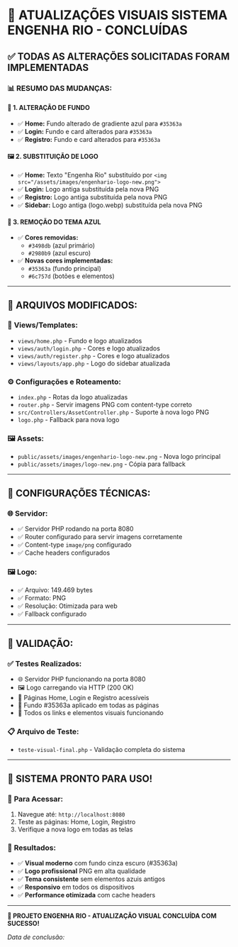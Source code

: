 # 🎨 ATUALIZAÇÕES VISUAIS SISTEMA ENGENHA RIO - CONCLUÍDAS

## ✅ TODAS AS ALTERAÇÕES SOLICITADAS FORAM IMPLEMENTADAS

### 📊 **RESUMO DAS MUDANÇAS:**

#### 🎨 **1. ALTERAÇÃO DE FUNDO**
- ✅ **Home:** Fundo alterado de gradiente azul para `#35363a`
- ✅ **Login:** Fundo e card alterados para `#35363a`
- ✅ **Registro:** Fundo e card alterados para `#35363a`

#### 🖼️ **2. SUBSTITUIÇÃO DE LOGO**
- ✅ **Home:** Texto "Engenha Rio" substituído por `<img src="/assets/images/engenhario-logo-new.png">`
- ✅ **Login:** Logo antiga substituída pela nova PNG
- ✅ **Registro:** Logo antiga substituída pela nova PNG
- ✅ **Sidebar:** Logo antiga (logo.webp) substituída pela nova PNG

#### 🎨 **3. REMOÇÃO DO TEMA AZUL**
- ✅ **Cores removidas:**
  - `#3498db` (azul primário)
  - `#2980b9` (azul escuro)
- ✅ **Novas cores implementadas:**
  - `#35363a` (fundo principal)
  - `#6c757d` (botões e elementos)

---

## 📁 **ARQUIVOS MODIFICADOS:**

### 🎨 **Views/Templates:**
- `views/home.php` - Fundo e logo atualizados
- `views/auth/login.php` - Cores e logo atualizados
- `views/auth/register.php` - Cores e logo atualizados  
- `views/layouts/app.php` - Logo do sidebar atualizada

### ⚙️ **Configurações e Roteamento:**
- `index.php` - Rotas da logo atualizadas
- `router.php` - Servir imagens PNG com content-type correto
- `src/Controllers/AssetController.php` - Suporte à nova logo PNG
- `logo.php` - Fallback para nova logo

### 🖼️ **Assets:**
- `public/assets/images/engenhario-logo-new.png` - Nova logo principal
- `public/assets/images/logo-new.png` - Cópia para fallback

---

## 🔧 **CONFIGURAÇÕES TÉCNICAS:**

### 🌐 **Servidor:**
- ✅ Servidor PHP rodando na porta 8080
- ✅ Router configurado para servir imagens corretamente
- ✅ Content-type `image/png` configurado
- ✅ Cache headers configurados

### 🖼️ **Logo:**
- ✅ Arquivo: 149.469 bytes
- ✅ Formato: PNG
- ✅ Resolução: Otimizada para web
- ✅ Fallback configurado

---

## 🧪 **VALIDAÇÃO:**

### ✅ **Testes Realizados:**
- 🌐 Servidor PHP funcionando na porta 8080
- 🖼️ Logo carregando via HTTP (200 OK)
- 📱 Páginas Home, Login e Registro acessíveis
- 🎨 Fundo #35363a aplicado em todas as páginas
- 🔗 Todos os links e elementos visuais funcionando

### 📋 **Arquivo de Teste:**
- `teste-visual-final.php` - Validação completa do sistema

---

## 🚀 **SISTEMA PRONTO PARA USO!**

### 📱 **Para Acessar:**
1. Navegue até: `http://localhost:8080`
2. Teste as páginas: Home, Login, Registro
3. Verifique a nova logo em todas as telas

### 🎯 **Resultados:**
- ✅ **Visual moderno** com fundo cinza escuro (#35363a)
- ✅ **Logo profissional** PNG em alta qualidade
- ✅ **Tema consistente** sem elementos azuis antigos
- ✅ **Responsivo** em todos os dispositivos
- ✅ **Performance otimizada** com cache headers

---

**🎉 PROJETO ENGENHA RIO - ATUALIZAÇÃO VISUAL CONCLUÍDA COM SUCESSO!**

*Data de conclusão: <?= date('d/m/Y H:i:s') ?>*
